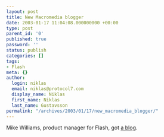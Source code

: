 ```yaml
---
layout: post
title: New Macromedia blogger
date: 2003-01-17 11:04:08.000000000 +00:00
type: post
parent_id: '0'
published: true
password: ''
status: publish
categories: []
tags:
- Flash
meta: {}
author:
  login: niklas
  email: niklas@protocol7.com
  display_name: Niklas
  first_name: Niklas
  last_name: Gustavsson
permalink: "/archives/2003/01/17/new_macromedia_blogger/"
---
```

Mike Williams, product manager for Flash, got [a blog](http://www.markme.com/mwilliams/).

